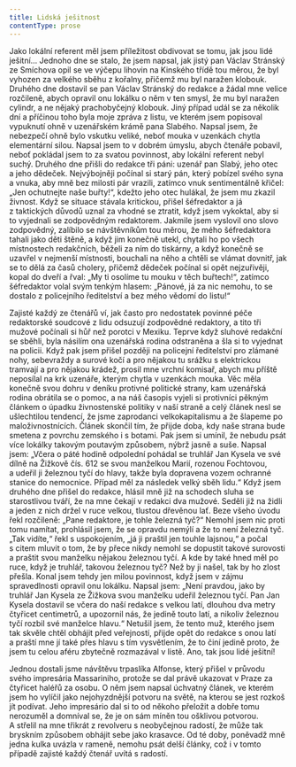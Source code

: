 ```yaml
---
title: Lidská ješitnost
contentType: prose
---
```


<section>

Jako lokální referent měl jsem příležitost obdivovat se tomu, jak jsou lidé ješitní… Jednoho dne se stalo, že jsem napsal, jak jistý pan Václav Stránský ze Smíchova opil se ve výčepu lihovin na Kinského třídě tou měrou, že byl vyhozen za velkého sběhu z kořalny, přičemž mu byl naražen klobouk. Druhého dne dostavil se pan Václav Stránský do redakce a žádal mne velice rozčileně, abych opravil onu lokálku o něm v ten smysl, že mu byl naražen cylindr, a ne nějaký prachobyčejný klobouk. Jiný případ udál se za několik dní a příčinou toho byla moje zpráva z listu, ve kterém jsem popisoval vypuknutí ohně v uzenářském krámě pana Slabého. Napsal jsem, že nebezpečí ohně bylo vskutku veliké, neboť mouka v uzenkách chytla elementární silou. Napsal jsem to v dobrém úmyslu, abych čtenáře pobavil, neboť pokládal jsem to za svatou povinnost, aby lokální referent nebyl suchý. Druhého dne přišli do redakce tři páni: uzenář pan Slabý, jeho otec a jeho dědeček. Nejvýbojněji počínal si starý pán, který pobízel svého syna a vnuka, aby mně bez milosti pár vrazili, zatímco vnuk sentimentálně křičel: „Jen ochutnejte naše buřty!“, kdežto jeho otec hulákal, že jsem mu zkazil živnost. Když se situace stávala kritickou, přišel šéfredaktor a já z taktických důvodů uznal za vhodné se ztratit, když jsem vykoktal, aby si to vyjednali se zodpovědným redaktorem. Jakmile jsem vyslovil ono slovo zodpovědný, zalíbilo se návštěvníkům tou měrou, že mého šéfredaktora tahali jako děti štěně, a když jim konečně utekl, chytali ho po všech místnostech redakčních, běželi za ním do tiskárny, a když konečně se uzavřel v nejmenší místnosti, bouchali na něho a chtěli se vlámat dovnitř, jak se to dělá za časů cholery, přičemž dědeček počínal si opět nejzuřivěji, kopal do dveří a řval: „My ti osolíme tu mouku v těch buřtech!“, zatímco šéfredaktor volal svým tenkým hlasem: „Pánové, já za nic nemohu, to se dostalo z policejního ředitelství a bez mého vědomí do listu!“

Zajisté každý ze čtenářů ví, jak často pro nedostatek povinné péče redaktorské soudcové z lidu odsuzují zodpovědné redaktory, a tito tři mužové počínali si hůř než porotci v Mexiku. Teprve když sluhové redakční se sběhli, byla násilím ona uzenářská rodina odstraněna a šla si to vyjednat na policii. Když pak jsem přišel později na policejní ředitelství pro zlámané nohy, sebevraždy a surové kočí a pro nějakou tu srážku s elektrickou tramvají a pro nějakou krádež, prosil mne vrchní komisař, abych mu příště neposílal na krk uzenáře, kterým chytla v uzenkách mouka. Věc měla konečně svou dohru v deníku protivné politické strany, kam uzenářská rodina obrátila se o pomoc, a na náš časopis vyjeli si protivníci pěkným článkem o úpadku živnostenské politiky v naší straně a celý článek nesl se ušlechtilou tendencí, že jsme zaprodanci velkokapitalismu a že šlapeme po maloživnostnících. Článek skončil tím, že přijde doba, kdy naše strana bude smetena z povrchu zemského i s botami. Pak jsem si umínil, že nebudu psát více lokálky takovým poutavým způsobem, nýbrž jasně a suše. Napsal jsem: „Včera o páté hodině odpolední pohádal se truhlář Jan Kysela ve své dílně na Žižkově čís. 612 se svou manželkou Marií, rozenou Fochtovou, a udeřil ji železnou tyčí do hlavy, takže byla dopravena vozem ochranné stanice do nemocnice. Případ měl za následek velký sběh lidu.“ Když jsem druhého dne přišel do redakce, hlásil mně již na schodech sluha se starostlivou tváří, že na mne čekají v redakci dva mužové. Seděli již na židli a jeden z nich držel v ruce velkou, tlustou dřevěnou lať. Beze všeho úvodu řekl rozčileně: „Pane redaktore, je tohle železná tyč?“ Nemohl jsem nic proti tomu namítat, prohlásil jsem, že se opravdu nemýlí a že to není železná tyč. „Tak vidíte,“ řekl s uspokojením, „já ji praštil jen touhle lajsnou,“ a počal s citem mluvit o tom, že by přece nikdy nemohl se dopustit takové surovosti a praštit svou manželku nějakou železnou tyčí. A kde by také hned měl po ruce, když je truhlář, takovou železnou tyč? Než by ji našel, tak by ho zlost přešla. Konal jsem tehdy jen milou povinnost, když jsem v zájmu spravedlnosti opravil onu lokálku. Napsal jsem: „Není pravdou, jako by truhlář Jan Kysela ze Žižkova svou manželku udeřil železnou tyčí. Pan Jan Kysela dostavil se včera do naší redakce s velkou latí, dlouhou dva metry čtyřicet centimetrů, a upozornil nás, že jedině touto latí, a nikoliv železnou tyčí rozbil své manželce hlavu.“ Netušil jsem, že tento muž, kterého jsem tak skvěle chtěl obhájit před veřejností, přijde opět do redakce s onou latí a praští mne jí také přes hlavu s tím vysvětlením, že to činí jedině proto, že jsem tu celou aféru zbytečně rozmazával v listě. Ano, tak jsou lidé ješitní!

Jednou dostali jsme návštěvu trpaslíka Alfonse, který přišel v průvodu svého impresária Massariniho, protože se dal právě ukazovat v Praze za čtyřicet haléřů za osobu. O něm jsem napsal úchvatný článek, ve kterém jsem ho vylíčil jako nejohyzdnější potvoru na světě, na kterou se jest rozkoš jít podívat. Jeho impresário dal si to od někoho přeložit a dobře tomu nerozuměl a domníval se, že je on sám míněn tou ošklivou potvorou. A střelil na mne třikrát z revolveru s neobyčejnou radostí, že může tak bryskním způsobem obhájit sebe jako krasavce. Od té doby, poněvadž mně jedna kulka uvázla v rameně, nemohu psát delší články, což i v tomto případě zajisté každý čtenář uvítá s radostí.

</section>
